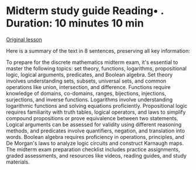 # Midterm study guide Reading• . Duration: 10 minutes 10 min

[Original lesson](https://www.coursera.org/learn/uol-discrete-mathematics/supplement/m54Us/midterm-study-guide)

Here is a summary of the text in 8 sentences, preserving all key information:

To prepare for the discrete mathematics midterm exam, it's essential to master the following topics: set theory, functions, logarithms, propositional logic, logical arguments, predicates, and Boolean algebra. Set theory involves understanding sets, subsets, universal sets, and common operations like union, intersection, and difference. Functions require knowledge of domains, co-domains, ranges, bijections, injections, surjections, and inverse functions. Logarithms involve understanding logarithmic functions and solving equations proficiently. Propositional logic requires familiarity with truth tables, logical operators, and laws to simplify compound propositions or prove equivalence between two statements. Logical arguments can be assessed for validity using different reasoning methods, and predicates involve quantifiers, negation, and translation into words. Boolean algebra requires proficiency in operations, principles, and De Morgan's laws to analyze logic circuits and construct Karnaugh maps. The midterm exam preparation checklist includes practice assignments, graded assessments, and resources like videos, reading guides, and study materials.

